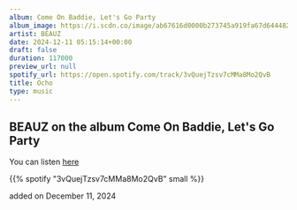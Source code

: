 ```yaml
---
album: Come On Baddie, Let's Go Party
album_image: https://i.scdn.co/image/ab67616d0000b273745a919fa67d6444826352ba
artist: BEAUZ
date: 2024-12-11 05:15:14+00:00
draft: false
duration: 117000
preview_url: null
spotify_url: https://open.spotify.com/track/3vQuejTzsv7cMMa8Mo2QvB
title: Ocho
type: music
---
```



## BEAUZ on the album Come On Baddie, Let's Go Party

You can listen [here](https://open.spotify.com/track/3vQuejTzsv7cMMa8Mo2QvB)

{{% spotify "3vQuejTzsv7cMMa8Mo2QvB" small %}}

added on December 11, 2024